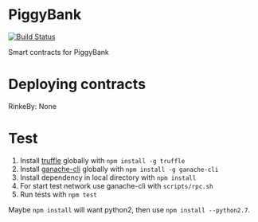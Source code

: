 # PiggyBank

[![Build Status](https://travis-ci.com/PiggyBankETH/PiggyBank.svg?branch=master)](https://travis-ci.org/PiggyBankETH/PiggyBank)

Smart contracts for PiggyBank

# Deploying contracts

RinkeBy: None
<!-- [](https://rinkeby.etherscan.io/address/) -->

# Test
1. Install [truffle](http://truffleframework.com) globally with `npm install -g truffle`
2. Install [ganache-cli](https://github.com/trufflesuite/ganache-cli) globally with `npm install -g ganache-cli`
3. Install dependency in local directory with `npm install`
4. For start test network use ganache-cli with `scripts/rpc.sh`
5. Run tests with `npm test`

Maybe `npm install` will want python2, then use `npm install --python2.7`.
